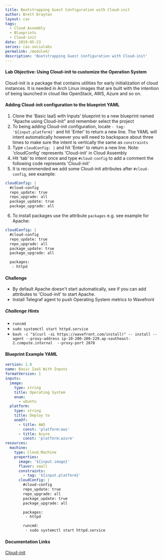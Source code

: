 ```yaml
---
title: Bootstrapping Guest Configuration with Cloud-init
author: Brett Drayton
layout: cas
tags:
  - Cloud Assembly
  - Blueprints
  - Cloud-init
date: 2019-05-23
series: cas-socialabs
permalink: /module4/
description: 'Bootstrapping Guest Configuration with Cloud-init'
---
```


#### Lab Objective: Using Cloud-init to customize the Operation System
Cloud-init is a package that contains utilities for early initialization of cloud instances. It is needed in Arch Linux images that are built with the intention of being launched in cloud like OpenStack, AWS, Azure and so on.

#### Adding Cloud-init configuration to the blueprint YAML
1.  Clone the 'Basic IaaS with Inputs' blueprint to a new blueprint named "Apache using Cloud-init" and remember select the project
2.  To being adding Cloud-init configuration, locate `- tag: '${input.platform}'` and hit 'Enter' to return a new line. The YAML will intent automatically however you will need to backspace about three times to make sure the intent is vertically the same as `constraints`
3.  Type `cloudConfig: |` and hit 'Enter' to return a new line. Note: 'cloudConfig' represents 'Cloud-init' in Cloud Assembly
4.  Hit 'tab' to intent once and type `#cloud-config` to add a comment the following code represents 'Cloud-init'
5.  It is recommended we add some Cloud-init attributes after `#cloud-config`, see example:
```yaml
cloudConfig: |
  #cloud-config
  repo_update: true
  repo_upgrade: all
  package_update: true
  package_upgrade: all
```
6.  To install packages use the attribute `packages` e.g. see example for Apache:
```yaml
cloudConfig: |
  #cloud-config
  repo_update: true
  repo_upgrade: all
  package_update: true
  package_upgrade: all

  packages:
   - httpd
```

#### Challenge
- By default Apache doesn't start automatically, see if you can add attributes to 'Cloud-init' to start Apache.
- Install Telegraf agent to push Operating System metrics to Wavefront

##### Challenge Hints
- `runcmd`
- `sudo systemctl start httpd.service`
- `bash -c "$(curl -sL https://wavefront.com/install)" -- install --agent --proxy-address ip-10-200-200-229.ap-southeast-2.compute.internal  --proxy-port 2878`

#### Blueprint Example YAML
```yaml
version: 1.0
name: Basic IaaS With Inputs
formatVersion: 1
inputs:
  image:
    type: string
    title: Operating System
    enum:
      - ubuntu
  platform:
    type: string
    title: Deploy to
    oneOf:
      - title: AWS
        const: 'platform:aws'
      - title: Azure
        const: 'platform:azure'
resources:
  machine:
    type: Cloud.Machine
    properties:
      image: '${input.image}'
      flavor: small
      constraints:
        - tag: '${input.platform}'
      cloudConfig: |
        #cloud-config
        repo_update: true
        repo_upgrade: all
        package_update: true
        package_upgrade: all

        packages:
         - httpd

        runcmd:
         - sudo systemctl start httpd.service  
```

#### Documentation Links
[Cloud-init](https://cloudinit.readthedocs.io/en/latest/)
